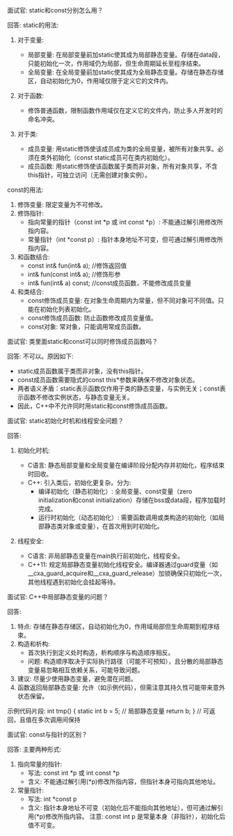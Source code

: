 面试官: static和const分别怎么用？

回答:
static的用法:
1. 对于变量:
   - 局部变量: 在局部变量前加static使其成为局部静态变量。存储在data段，只能初始化一次，作用域仍为局部，但生命周期延长至程序结束。
   - 全局变量: 在全局变量前加static使其成为全局静态变量。存储在静态存储区，自动初始化为0，作用域仅限于定义它的文件内。

2. 对于函数:
   - 修饰普通函数，限制函数作用域仅在定义它的文件内，防止多人开发时的命名冲突。

3. 对于类:
   - 成员变量: 用static修饰使该成员成为类的全局变量，被所有对象共享。必须在类外初始化（const static成员可在类内初始化）。
   - 成员函数: 用static修饰使该函数属于类而非对象，所有对象共享，不含this指针，可独立访问（无需创建对象实例）。

const的用法:
1. 修饰变量: 限定变量为不可修改。
2. 修饰指针:
   - 指向常量的指针（const int *p 或 int const *p）: 不能通过解引用修改所指内容。
   - 常量指针（int *const p）: 指针本身地址不可变，但可通过解引用修改所指内容。
3. 和函数结合:
   - const int& fun(int& a);  //修饰返回值
   - int& fun(const int& a);  //修饰形参
   - int& fun(int& a) const;  //const成员函数，不能修改成员变量
4. 和类结合:
   - const修饰成员变量: 在对象生命周期内为常量，但不同对象可不同值。只能在初始化列表初始化。
   - const修饰成员函数: 防止函数修改成员变量值。
   - const对象: 常对象，只能调用常成员函数。

面试官: 类里面static和const可以同时修饰成员函数吗？

回答: 不可以。原因如下:
- static成员函数属于类而非对象，没有this指针。
- const成员函数需要隐式的const this*参数来确保不修改对象状态。
- 两者语义矛盾：static表示函数仅作用于类的静态变量，与实例无关；const表示函数不修改实例状态，与静态变量无关。
- 因此，C++中不允许同时用static和const修饰成员函数。

面试官: static初始化时机和线程安全问题？

回答:
1. 初始化时机:
   - C语言: 静态局部变量和全局变量在编译阶段分配内存并初始化，程序结束时回收。
   - C++: 引入类后，初始化更复杂。分为:
        * 编译初始化（静态初始化）: 全局变量、const变量（zero initialization和const initialization）存储在bss或data段，程序加载时完成。
        * 运行时初始化（动态初始化）: 需要函数调用或类构造的初始化（如局部静态类对象或变量），在首次用到时初始化。

2. 线程安全:
   - C语言: 非局部静态变量在main执行前初始化，线程安全。
   - C++11: 规定局部静态变量初始化线程安全。编译器通过guard变量（如__cxa_guard_acquire和__cxa_guard_release）加锁确保只初始化一次，其他线程遇到初始化会挂起等待。

面试官: C++中局部静态变量的问题？

回答:
1. 特点: 存储在静态存储区，自动初始化为0，作用域局部但生命周期到程序结束。
2. 构造和析构: 
   - 首次执行到定义处时构造，析构顺序与构造顺序相反。
   - 问题: 构造顺序取决于实际执行路径（可能不可预知），且分散的局部静态变量易忽略相互依赖关系，可能导致问题。
3. 建议: 尽量少使用静态变量，避免潜在问题。
4. 函数返回局部静态变量: 允许（如示例代码），但需注意其持久性可能带来意外状态保留。

示例代码片段:
int tmp() {
    static int b = 5;  // 局部静态变量
    return b;
}
// 可返回，且值在多次调用间保持

面试官: const与指针的区别？

回答:
主要两种形式:
1. 指向常量的指针: 
   - 写法: const int *p 或 int const *p
   - 含义: 不能通过解引用(*p)修改所指内容，但指针本身可指向其他地址。
2. 常量指针:
   - 写法: int *const p
   - 含义: 指针本身地址不可变（初始化后不能指向其他地址），但可通过解引用(*p)修改所指内容。
注意: const int p 是常量本身（非指针），初始化后值不可变。
